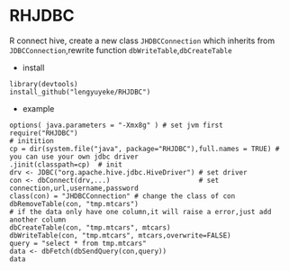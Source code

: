 # RHJDBC

R connect hive, create a new class `JHDBCConnection` which inherits from `JDBCConnection`,rewrite  function `dbWriteTable`,`dbCreateTable`

- install 
```
library(devtools)
install_github("lengyuyeke/RHJDBC")
```

- example

```
options( java.parameters = "-Xmx8g" ) # set jvm first
require("RHJDBC")
# initition
cp = dir(system.file("java", package="RHJDBC"),full.names = TRUE) # you can use your own jdbc driver
.jinit(classpath=cp)  # init
drv <- JDBC("org.apache.hive.jdbc.HiveDriver") # set driver
con <- dbConnect(drv,...)                      # set connection,url,username,password
class(con) = "JHDBCConnection" # change the class of con 
dbRemoveTable(con, "tmp.mtcars")
# if the data only have one column,it will raise a error,just add another column
dbCreateTable(con, "tmp.mtcars", mtcars)
dbWriteTable(con, "tmp.mtcars", mtcars,overwrite=FALSE)
query = "select * from tmp.mtcars"
data <- dbFetch(dbSendQuery(con,query))
data

```



